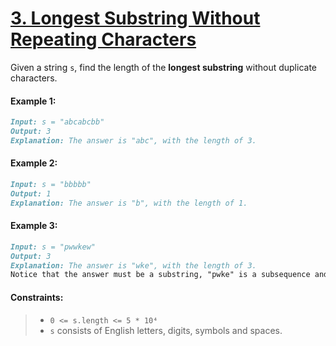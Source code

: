 # [**3. Longest Substring Without Repeating Characters**](https://leetcode.com/problems/longest-substring-without-repeating-characters/description/)

Given a string `s`, find the length of the **longest substring** without duplicate characters.

#### **Example 1:**
```md
Input: s = "abcabcbb"
Output: 3
Explanation: The answer is "abc", with the length of 3.
```

#### **Example 2:**
```md
Input: s = "bbbbb"
Output: 1
Explanation: The answer is "b", with the length of 1.
```

#### **Example 3:**
```md
Input: s = "pwwkew"
Output: 3
Explanation: The answer is "wke", with the length of 3.
Notice that the answer must be a substring, "pwke" is a subsequence and not a substring.
```

#### **Constraints:**
> - `0 <= s.length <= 5 * 10⁴`
> - `s` consists of English letters, digits, symbols and spaces.